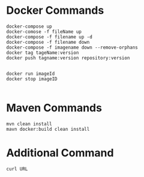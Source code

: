 # Docker Commands
```
docker-compose up
docker-comose -f fileName up
docker-compose -f filename up -d
docker-compose -f filename down
docker-compose -f imagename down --remove-orphans
docker tag tageName:version
docker push tagname:version repository:version


docker run imageId
docker stop imageID


```

# Maven Commands

```
mvn clean install
mavn docker:build clean install

```

# Additional Command

```
curl URL
```
